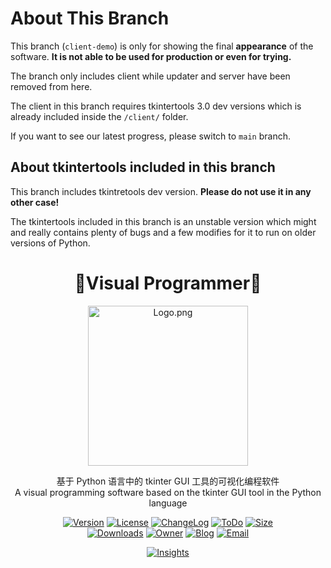 # About This Branch

This branch (`client-demo`) is only for showing the final **appearance** of the software. **It is not able to be used for production or even for trying.**

The branch only includes client while updater and server have been removed from here.

The client in this branch requires tkintertools 3.0 dev versions which is already included inside the `/client/` folder.

If you want to see our latest progress, please switch to `main` branch.

## About tkintertools included in this branch

This branch includes tkintretools dev version. **Please do not use it in any other case!**

The tkintertools included in this branch is an unstable version which might and really contains plenty of bugs and a few modifies for it to run on older versions of Python.

<div align="center">

# 🚀Visual Programmer🚀

<img src="Logo.png" alt="Logo.png" style="width:256px" />

基于 Python 语言中的 tkinter GUI 工具的可视化编程软件\
A visual programming software based on the tkinter GUI tool in the Python language

[![Version](https://img.shields.io/pypi/v/visual-programmer?label=Version)](.)
[![License](https://img.shields.io/pypi/l/visual-programmer?label=License)](LICENSE.txt)
[![ChangeLog](https://img.shields.io/badge/ChangeLog-2023/07/28-orange)](CHANGELOG.md)
[![ToDo](https://img.shields.io/badge/ToDo-0-yellow)](TODO.md)
[![Size](https://img.shields.io/github/languages/code-size/Xiaokang2022/visual-programmer?label=Size)](visual-programmer)\
[![Downloads](https://img.shields.io/pypi/dm/visual-programmer?label=Downloads&logo=pypi)](https://pypistats.org/packages/visual-programmer)
[![Owner](https://img.shields.io/badge/Owner-Xiaokang2022-white)](https://github.com/Xiaokang2022)
[![Blog](https://img.shields.io/badge/Blog-小康2022@CSDN-red)](https://xiaokang2022.blog.csdn.net)
[![Email](https://img.shields.io/badge/Email-2951256653@qq.com-cyan)](mailto:2951256653@qq.com)

[![Insights](https://repobeats.axiom.co/api/embed/8ca8f9c3d10063593e3fa02320688e46772a3369.svg)](https://github.com/Xiaokang2022/visual-programmer/pulse)

</div>
